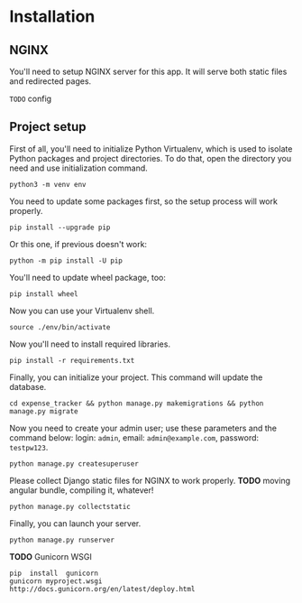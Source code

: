# Installation

## NGINX
You'll need to setup NGINX server for this app. It will serve both static files
and redirected pages.

`TODO` config

## Project setup
First of all, you'll need to initialize Python Virtualenv, which is used to isolate Python packages and project directories.
To do that, open the directory you need and use initialization command.

	python3 -m venv env

You need to update some packages first, so the setup process will work properly.

	pip install --upgrade pip

Or this one, if previous doesn't work:

	python -m pip install -U pip

You'll need to update wheel package, too:

	pip install wheel

Now you can use your Virtualenv shell.

	source ./env/bin/activate

Now you'll need to install required libraries.

	pip install -r requirements.txt

Finally, you can initialize your project. This command will update the database.

	cd expense_tracker && python manage.py makemigrations && python manage.py migrate

Now you need to create your admin user; use these parameters and the command below: login: `admin`, email: `admin@example.com`, password: `testpw123`.

	python manage.py createsuperuser

Please collect Django static files for NGINX to work properly. **TODO** moving angular bundle, compiling it, whatever!

	python manage.py collectstatic

Finally, you can launch your server.

	python manage.py runserver

**TODO** Gunicorn WSGI

	pip  install  gunicorn
	gunicorn myproject.wsgi
	http://docs.gunicorn.org/en/latest/deploy.html
